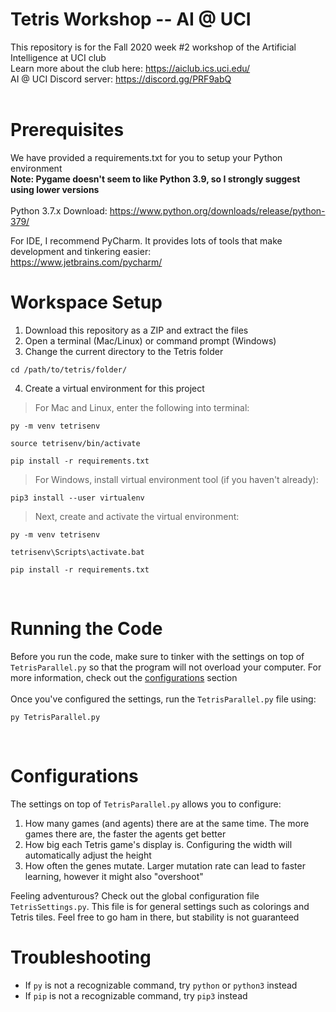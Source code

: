 # Tetris Workshop -- AI @ UCI
This repository is for the Fall 2020 week #2 workshop of the Artificial Intelligence at UCI club<br>
Learn more about the club here: https://aiclub.ics.uci.edu/<br>
AI @ UCI Discord server: https://discord.gg/PRF9abQ<br>
<br>

# Prerequisites
We have provided a requirements.txt for you to setup your Python environment<br>
**Note: Pygame doesn't seem to like Python 3.9, so I strongly suggest using lower versions**<br><br>
Python 3.7.x Download: https://www.python.org/downloads/release/python-379/<br>

For IDE, I recommend PyCharm. It provides lots of tools that make development and tinkering easier:<br>
https://www.jetbrains.com/pycharm/
<br>

# Workspace Setup
1. Download this repository as a ZIP and extract the files
2. Open a terminal (Mac/Linux) or command prompt (Windows)
3. Change the current directory to the Tetris folder
```
cd /path/to/tetris/folder/
```
4. Create a virtual environment for this project
> For Mac and Linux, enter the following into terminal:
```
py -m venv tetrisenv

source tetrisenv/bin/activate

pip install -r requirements.txt
```
> For Windows, install virtual environment tool (if you haven't already):
```
pip3 install --user virtualenv
```
> Next, create and activate the virtual environment:
```
py -m venv tetrisenv

tetrisenv\Scripts\activate.bat

pip install -r requirements.txt
```
<br>

# Running the Code
Before you run the code, make sure to tinker with the settings on top of `TetrisParallel.py` so that the program will not overload your computer. For more information, check out the [configurations](#Configurations) section<br><br>
Once you've configured the settings, run the `TetrisParallel.py` file using:
```
py TetrisParallel.py
```
<br>

# Configurations
The settings on top of `TetrisParallel.py` allows you to configure:
1. How many games (and agents) there are at the same time. The more games there are, the faster the agents get better
2. How big each Tetris game's display is. Configuring the width will automatically adjust the height
3. How often the genes mutate. Larger mutation rate can lead to faster learning, however it might also "overshoot"

Feeling adventurous? Check out the global configuration file `TetrisSettings.py`. This file is for general settings such as colorings and Tetris tiles. Feel free to go ham in there, but stability is not guaranteed
<br>

# Troubleshooting
* If `py` is not a recognizable command, try `python` or `python3` instead
* If `pip` is not a recognizable command, try `pip3` instead
